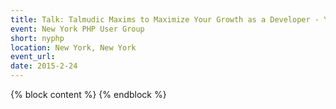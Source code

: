 ```yaml
---
title: Talk: Talmudic Maxims to Maximize Your Growth as a Developer - Yitzchok Willroth
event: New York PHP User Group
short: nyphp
location: New York, New York
event_url:
date: 2015-2-24
---
```

{% block content %}
{% endblock %}